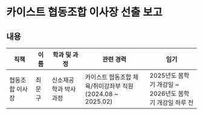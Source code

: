 카이스트 협동조합 이사장 선출 보고
===

## 내용

| 직책 | 이름 | 학과 및 과정 | 관련 경력 | 임기 |
|---|---|---|---|---|
| 협동조합 이사장 | 최문구 | 신소재공학과 박사과정 | 카이스트 협동조합 체육/취미강좌부 직원 <br/> (2024.08 ~ 2025.02) | 2025년도 봄학기 개강일 ~  <br> 2026년도 봄학기 개강일 하루 전 |
